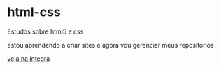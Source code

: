# html-css
 Estudos sobre html5 e css


estou aprendendo a criar sites  e agora vou gerenciar meus repositorios

<a href="https://github.com/JoaoVictorssc/html-css/blob/main/Botando%20em%20pratica/pag01.html"> veja na integra